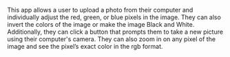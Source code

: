 This app allows a user to upload a photo from their computer and individually adjust the red, green, or blue pixels in the image. They can also invert the colors of the image or make the image Black and White. Additionally, they can click a button that prompts them to take a new picture using their computer's camera. They can also zoom in on any pixel of the image and see the pixel’s exact color in the rgb format.